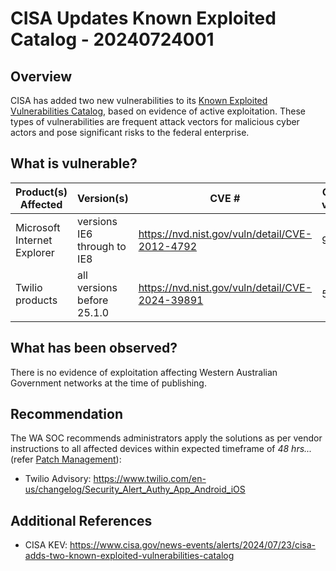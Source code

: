 # CISA Updates Known Exploited Catalog - 20240724001

## Overview

CISA has added two new vulnerabilities to its [Known Exploited Vulnerabilities Catalog](https://www.cisa.gov/known-exploited-vulnerabilities-catalog), based on evidence of active exploitation. These types of vulnerabilities are frequent attack vectors for malicious cyber actors and pose significant risks to the federal enterprise.

## What is vulnerable?

| Product(s) Affected | Version(s) | CVE # | CVSS v4/v3 | Severity |
|---------------------|------------|-------|------------|----------|
| Microsoft Internet Explorer | versions IE6 through to IE8 | <https://nvd.nist.gov/vuln/detail/CVE-2012-4792> | 9.3 | High |
| Twilio products | all versions before 25.1.0 | <https://nvd.nist.gov/vuln/detail/CVE-2024-39891> | 5.3 | Medium |

## What has been observed?

There is no evidence of exploitation affecting Western Australian Government networks at the time of publishing.

## Recommendation

The WA SOC recommends administrators apply the solutions as per vendor instructions to all affected devices within expected timeframe of *48 hrs...* (refer [Patch Management](../guidelines/patch-management.md)):

- Twilio Advisory: <https://www.twilio.com/en-us/changelog/Security_Alert_Authy_App_Android_iOS>

## Additional References

- CISA KEV: <https://www.cisa.gov/news-events/alerts/2024/07/23/cisa-adds-two-known-exploited-vulnerabilities-catalog>
